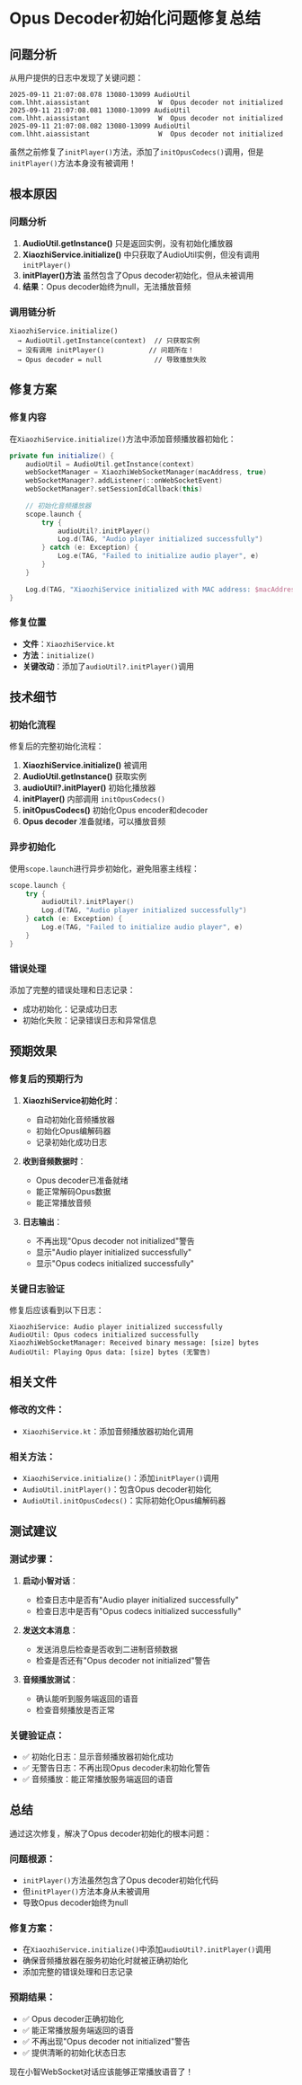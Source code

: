 # Opus Decoder初始化问题修复总结

## 问题分析

从用户提供的日志中发现了关键问题：

```
2025-09-11 21:07:08.078 13080-13099 AudioUtil               com.lhht.aiassistant                 W  Opus decoder not initialized
2025-09-11 21:07:08.081 13080-13099 AudioUtil               com.lhht.aiassistant                 W  Opus decoder not initialized
2025-09-11 21:07:08.082 13080-13099 AudioUtil               com.lhht.aiassistant                 W  Opus decoder not initialized
```

虽然之前修复了`initPlayer()`方法，添加了`initOpusCodecs()`调用，但是`initPlayer()`方法本身没有被调用！

## 根本原因

### 问题分析
1. **AudioUtil.getInstance()** 只是返回实例，没有初始化播放器
2. **XiaozhiService.initialize()** 中只获取了AudioUtil实例，但没有调用`initPlayer()`
3. **initPlayer()方法** 虽然包含了Opus decoder初始化，但从未被调用
4. **结果**：Opus decoder始终为null，无法播放音频

### 调用链分析
```
XiaozhiService.initialize() 
  → AudioUtil.getInstance(context)  // 只获取实例
  → 没有调用 initPlayer()           // 问题所在！
  → Opus decoder = null             // 导致播放失败
```

## 修复方案

### 修复内容
在`XiaozhiService.initialize()`方法中添加音频播放器初始化：

```kotlin
private fun initialize() {
    audioUtil = AudioUtil.getInstance(context)
    webSocketManager = XiaozhiWebSocketManager(macAddress, true)
    webSocketManager?.addListener(::onWebSocketEvent)
    webSocketManager?.setSessionIdCallback(this)
    
    // 初始化音频播放器
    scope.launch {
        try {
            audioUtil?.initPlayer()
            Log.d(TAG, "Audio player initialized successfully")
        } catch (e: Exception) {
            Log.e(TAG, "Failed to initialize audio player", e)
        }
    }
    
    Log.d(TAG, "XiaozhiService initialized with MAC address: $macAddress")
}
```

### 修复位置
- **文件**：`XiaozhiService.kt`
- **方法**：`initialize()`
- **关键改动**：添加了`audioUtil?.initPlayer()`调用

## 技术细节

### 初始化流程
修复后的完整初始化流程：

1. **XiaozhiService.initialize()** 被调用
2. **AudioUtil.getInstance()** 获取实例
3. **audioUtil?.initPlayer()** 初始化播放器
4. **initPlayer()** 内部调用 `initOpusCodecs()`
5. **initOpusCodecs()** 初始化Opus encoder和decoder
6. **Opus decoder** 准备就绪，可以播放音频

### 异步初始化
使用`scope.launch`进行异步初始化，避免阻塞主线程：

```kotlin
scope.launch {
    try {
        audioUtil?.initPlayer()
        Log.d(TAG, "Audio player initialized successfully")
    } catch (e: Exception) {
        Log.e(TAG, "Failed to initialize audio player", e)
    }
}
```

### 错误处理
添加了完整的错误处理和日志记录：
- 成功初始化：记录成功日志
- 初始化失败：记录错误日志和异常信息

## 预期效果

### 修复后的预期行为
1. **XiaozhiService初始化时**：
   - 自动初始化音频播放器
   - 初始化Opus编解码器
   - 记录初始化成功日志

2. **收到音频数据时**：
   - Opus decoder已准备就绪
   - 能正常解码Opus数据
   - 能正常播放音频

3. **日志输出**：
   - 不再出现"Opus decoder not initialized"警告
   - 显示"Audio player initialized successfully"
   - 显示"Opus codecs initialized successfully"

### 关键日志验证
修复后应该看到以下日志：
```
XiaozhiService: Audio player initialized successfully
AudioUtil: Opus codecs initialized successfully
XiaozhiWebSocketManager: Received binary message: [size] bytes
AudioUtil: Playing Opus data: [size] bytes (无警告)
```

## 相关文件

### 修改的文件：
- `XiaozhiService.kt`：添加音频播放器初始化调用

### 相关方法：
- `XiaozhiService.initialize()`：添加`initPlayer()`调用
- `AudioUtil.initPlayer()`：包含Opus decoder初始化
- `AudioUtil.initOpusCodecs()`：实际初始化Opus编解码器

## 测试建议

### 测试步骤：
1. **启动小智对话**：
   - 检查日志中是否有"Audio player initialized successfully"
   - 检查日志中是否有"Opus codecs initialized successfully"

2. **发送文本消息**：
   - 发送消息后检查是否收到二进制音频数据
   - 检查是否还有"Opus decoder not initialized"警告

3. **音频播放测试**：
   - 确认能听到服务端返回的语音
   - 检查音频播放是否正常

### 关键验证点：
- ✅ 初始化日志：显示音频播放器初始化成功
- ✅ 无警告日志：不再出现Opus decoder未初始化警告
- ✅ 音频播放：能正常播放服务端返回的语音

## 总结

通过这次修复，解决了Opus decoder初始化的根本问题：

### 问题根源：
- `initPlayer()`方法虽然包含了Opus decoder初始化代码
- 但`initPlayer()`方法本身从未被调用
- 导致Opus decoder始终为null

### 修复方案：
- 在`XiaozhiService.initialize()`中添加`audioUtil?.initPlayer()`调用
- 确保音频播放器在服务初始化时就被正确初始化
- 添加完整的错误处理和日志记录

### 预期结果：
- ✅ Opus decoder正确初始化
- ✅ 能正常播放服务端返回的语音
- ✅ 不再出现"Opus decoder not initialized"警告
- ✅ 提供清晰的初始化状态日志

现在小智WebSocket对话应该能够正常播放语音了！
